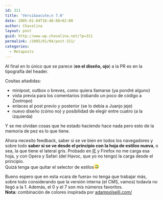 ```yaml
---
id: 311
title: 'Versi&oacute;n 7.0'
date: 2005-01-04T16:48:08+02:00
author: Chavalina
layout: post
guid: http://www.wp.chavalina.net/?p=311
permalink: /2005/01/04/post-311/
categories:
  - Metaposts
---
```

Al final en lo &uacute;nico que se parece (**en el dise&ntilde;o, ojo**) a la PR es en la tipograf&iacute;a del header.

Cositas a&ntilde;adidas:

  * minipost, outbox o breves, como quiera llamarse (ya pondré alguno)
  * vista previa para los comentarios (robando un poco de c&oacute;digo a Zootropo)
  * enlaces al post previo y posterior (se lo deb&iacute;a a Juanjo jeje)
  * nuevo dise&ntilde;o (c&oacute;mo no) y posibilidad de elegir entre cuatro (a la izquierda)

Y se me olvidan cosas que he estado haciendo hace nada pero esto de la memoria de pez es lo que tiene.

Ahora necesito feedback, saber si se ve bien en todos los navegadores y sobre todo **saber si se ve desde el principio con la hoja de estilos nueva**, o sea, la que tiene el lateral gris. Probado en <acronym title="Internet Explorer">IE</acronym> y Firefox no me carga esa hoja, y con Opera y Safari (del Havoc, que yo no tengo) la carga desde el principio.  
Quizá tenga que quitar el selector de estilos![llorar](/imagenes/emoticonos/llorar.gif) 

Bueno espero que en esta «cara de fuera» no tenga que trabajar más, sobre todo considerando que la versi&oacute;n interna (el CMS, vamos) todav&iacute;a no lleg&oacute; a la 1. Además, el 0 y el 7 son mis n&uacute;meros favoritos.  
**Nota:** combinaci&oacute;n de colores inspirada por <a href="http://www.adampolselli.com/" target="_blank">adampolselli.com/</a>